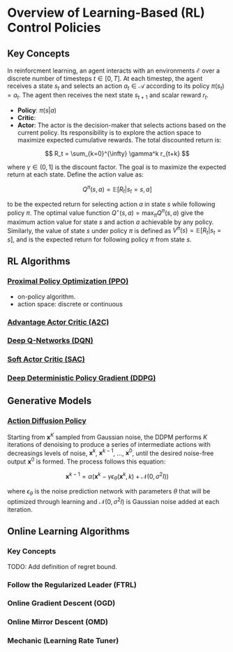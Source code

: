 # Overview of Learning-Based (RL) Control Policies

## Key Concepts
In reinforcment learning, an agent interacts with an environments $\mathcal{E}$ over a discrete number of timesteps $t \in [0,T]$. At each timestep, the agent receives a state $s_t$ and selects an action $a_t \in \mathcal{A}$ according to its policy $\pi(s_t) = a_t$. The agent then receives the next state $s_{t+1}$ and scalar reward $r_t$. 
- **Policy**: $\pi (s | a)$
- **Critic**: 
- **Actor**: The actor is the decision-maker that selects actions based on the current policy. Its responsibility is to explore the action space to maximize expected cumulative rewards. The total discounted return is:

$$
    R_t = \sum_{k=0}^{\infty} \gamma^k r_{t+k}
$$

where $\gamma \in (0,1]$ is the discount factor. The goal is to maximize the expected return at each state. Define the action value as:

$$
    Q^\pi (s,a) = \mathbb{E}[R_t | s_t = s,a]
$$

to be the expected return for selecting action $a$ in state $s$ while following policy $\pi$. The optimal value function $Q^{\star}(s,a) = \max_\pi{Q^\pi (s,a)}$ give the maximum action value for state $s$ and action $a$ achievable by any policy. Similarly, the value of state $s$ under policy $\pi$ is defined as $V^\pi (s) = \mathbb{E}[R_t | s_t = s]$, and is the expected return for following policy $\pi$ from state $s$. 

## RL Algorithms

### [Proximal Policy Optimization (PPO)](https://arxiv.org/pdf/1707.06347.pdf)
- on-policy algorithm.
- action space: discrete or continuous

### [Advantage Actor Critic (A2C)](https://arxiv.org/abs/1602.01783v2)

### [Deep Q-Networks (DQN)](https://arxiv.org/pdf/1312.5602v1.pdf)

### [Soft Actor Critic (SAC)](https://arxiv.org/abs/1801.01290)

### [Deep Deterministic Policy Gradient (DDPG)](https://arxiv.org/pdf/1509.02971.pdf)

## Generative Models

### [Action Diffusion Policy](https://arxiv.org/pdf/2303.04137.pdf)

Starting from $\mathbf{x}^K$ sampled from Gaussian noise, the DDPM performs $K$ iterations of denoising to produce a series of intermediate actions with decreasings levels of noise, $\mathbf{x}^k$, $\mathbf{x}^{k-1}$, ..., $\mathbf{x}^0$, until the desired noise-free output $\mathbf{x}^0$ is formed. The process follows this equation:

$$
    \mathbf{x}^{k-1} = \alpha (\mathbf{x}^k - \gamma \epsilon_\theta (\mathbf{x}^k, k) + \mathcal{N}(0, \sigma^2 I))
$$

where $\epsilon_\theta$ is the noise prediction network with parameters $\theta$ that will be optimized through learning and $\mathcal{N}(0, \sigma^2 I)$ is Gaussian noise added at each iteration.



## Online Learning Algorithms

### Key Concepts

TODO: Add definition of regret bound.

### Follow the Regularized Leader (FTRL)


### Online Gradient Descent (OGD)

### Online Mirror Descent (OMD)

### Mechanic (Learning Rate Tuner)